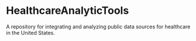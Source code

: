 HealthcareAnalyticTools
=======================

A repository for integrating and analyzing public data sources for healthcare in the United States.
